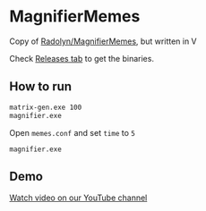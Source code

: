 # MagnifierMemes

Copy of [Radolyn/MagnifierMemes](https://github.com/Radolyn/MagnifierMemes), but written in V

Check [Releases tab](https://github.com/Radolyn/vmagnifier_memes/releases/) to get the binaries.

## How to run

```sh
matrix-gen.exe 100
magnifier.exe
```

Open `memes.conf` and set `time` to `5`

```
magnifier.exe
```

## Demo

[Watch video on our YouTube channel](https://www.youtube.com/watch?v=uHQYJHkwd2w)
